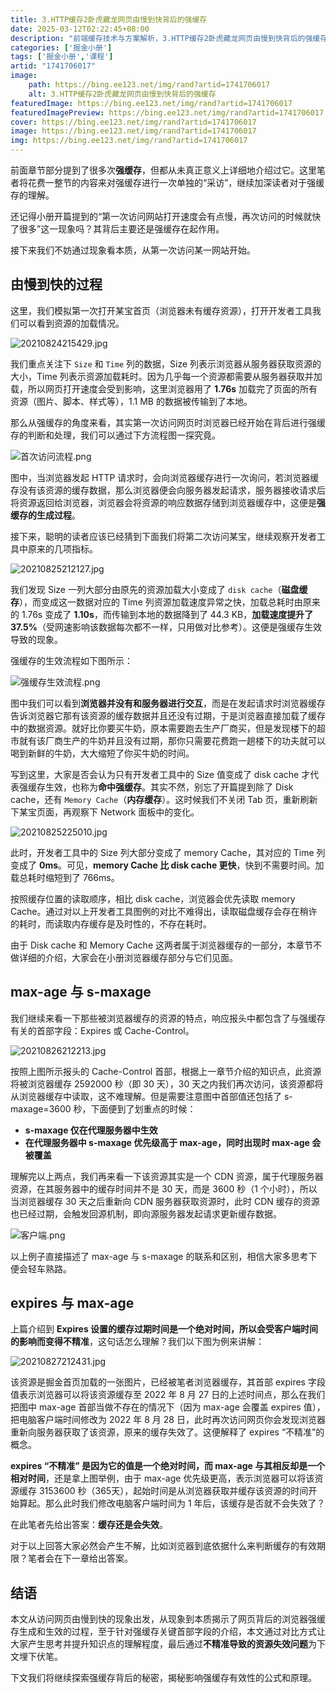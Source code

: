 ```yaml
---
title: 3.HTTP缓存2卧虎藏龙网页由慢到快背后的强缓存
date: 2025-03-12T02:22:45+08:00
description: "前端缓存技术与方案解析，3.HTTP缓存2卧虎藏龙网页由慢到快背后的强缓存"
categories: ['掘金小册']
tags: ['掘金小册','课程']
artid: "1741706017"
image:
    path: https://bing.ee123.net/img/rand?artid=1741706017
    alt: 3.HTTP缓存2卧虎藏龙网页由慢到快背后的强缓存
featuredImage: https://bing.ee123.net/img/rand?artid=1741706017
featuredImagePreview: https://bing.ee123.net/img/rand?artid=1741706017
cover: https://bing.ee123.net/img/rand?artid=1741706017
image: https://bing.ee123.net/img/rand?artid=1741706017
img: https://bing.ee123.net/img/rand?artid=1741706017
---
```


前面章节部分提到了很多次**强缓存**，但都从未真正意义上详细地介绍过它。这里笔者将花费一整节的内容来对强缓存进行一次单独的“采访”，继续加深读者对于强缓存的理解。

还记得小册开篇提到的“第一次访问网站打开速度会有点慢，再次访问的时候就快了很多”这一现象吗？其背后主要还是强缓存在起作用。

接下来我们不妨通过现象看本质，从第一次访问某一网站开始。

## 由慢到快的过程

这里，我们模拟第一次打开某宝首页（浏览器未有缓存资源），打开开发者工具我们可以看到资源的加载情况。


![20210824215429.jpg](https://p9-juejin.byteimg.com/tos-cn-i-k3u1fbpfcp/bca05e840ca34145b8af22f2f5733d14~tplv-k3u1fbpfcp-watermark.image)

我们重点关注下 `Size` 和 `Time` 列的数据，Size 列表示浏览器从服务器获取资源的大小，Time 列表示资源加载耗时。因为几乎每一个资源都需要从服务器获取并加载，所以网页打开速度会受到影响，这里浏览器用了 **1.76s** 加载完了页面的所有资源（图片、脚本、样式等），1.1 MB 的数据被传输到了本地。

那么从强缓存的角度来看，其实第一次访问网页时浏览器已经开始在背后进行强缓存的判断和处理，我们可以通过下方流程图一探究竟。

![首次访问流程.png](https://p9-juejin.byteimg.com/tos-cn-i-k3u1fbpfcp/c36d86f93f044e51bd7eef14080ef460~tplv-k3u1fbpfcp-watermark.image?)

图中，当浏览器发起 HTTP 请求时，会向浏览器缓存进行一次询问，若浏览器缓存没有该资源的缓存数据，那么浏览器便会向服务器发起请求，服务器接收请求后将资源返回给浏览器，浏览器会将资源的响应数据存储到浏览器缓存中，这便是**强缓存的生成过程**。

接下来，聪明的读者应该已经猜到下面我们将第二次访问某宝，继续观察开发者工具中原来的几项指标。

![20210825212127.jpg](https://p9-juejin.byteimg.com/tos-cn-i-k3u1fbpfcp/97f16aa4e3da4bd49a47c5a1dfab97f5~tplv-k3u1fbpfcp-watermark.image)

我们发现 Size 一列大部分由原先的资源加载大小变成了 `disk cache`（**磁盘缓存**），而变成这一数据对应的 Time 列资源加载速度异常之快，加载总耗时由原来的 1.76s 变成了 **1.10s**，而传输到本地的数据降到了 44.3 KB，**加载速度提升了 37.5%**（受网速影响该数据每次都不一样，只用做对比参考）。这便是强缓存生效导致的现象。

强缓存的生效流程如下图所示：

![强缓存生效流程.png](https://p6-juejin.byteimg.com/tos-cn-i-k3u1fbpfcp/efa38084c1dd4260bb1365db884c7523~tplv-k3u1fbpfcp-watermark.image?)

图中我们可以看到**浏览器并没有和服务器进行交互**，而是在发起请求时浏览器缓存告诉浏览器它那有该资源的缓存数据并且还没有过期，于是浏览器直接加载了缓存中的数据资源。就好比你要买牛奶，原本需要跑去生产厂商买，但是发现楼下的超市就有该厂商生产的牛奶并且没有过期，那你只需要花费跑一趟楼下的功夫就可以喝到新鲜的牛奶，大大缩短了你买牛奶的时间。

写到这里，大家是否会认为只有开发者工具中的 Size 值变成了 disk cache 才代表强缓存生效，也称为**命中强缓存**。其实不然，别忘了开篇提到除了 Disk cache，还有 `Memory Cache`（**内存缓存**）。这时候我们不关闭 Tab 页，重新刷新下某宝页面，再观察下 Network 面板中的变化。

![20210825225010.jpg](https://p1-juejin.byteimg.com/tos-cn-i-k3u1fbpfcp/c5f58b35c75147a087a5cc5717f2a0d2~tplv-k3u1fbpfcp-watermark.image)

此时，开发者工具中的 Size 列大部分变成了 memory Cache，其对应的 Time 列变成了 **0ms**。可见，**memory Cache 比 disk cache 更快**，快到不需要时间。加载总耗时缩短到了 766ms。

按照缓存位置的读取顺序，相比 disk cache，浏览器会优先读取 memory Cache。通过对以上开发者工具图例的对比不难得出，读取磁盘缓存会存在稍许的耗时，而读取内存缓存是及时性的，不存在耗时。

由于 Disk cache 和 Memory Cache 这两者属于浏览器缓存的一部分，本章节不做详细的介绍，大家会在小册浏览器缓存部分与它们见面。

## max-age 与 s-maxage

我们继续来看一下那些被浏览器缓存的资源的特点，响应报头中都包含了与强缓存有关的首部字段：Expires 或 Cache-Control。

![20210826212213.jpg](https://p3-juejin.byteimg.com/tos-cn-i-k3u1fbpfcp/b896ddf4769c4d0cb6aa04089ef5beec~tplv-k3u1fbpfcp-watermark.image)

按照上图所示报头的 Cache-Control 首部，根据上一章节介绍的知识点，此资源将被浏览器缓存 2592000 秒（即 30 天），30 天之内我们再次访问，该资源都将从浏览器缓存中读取，这不难理解。但是需要注意图中首部值还包括了 s-maxage=3600 秒，下面便到了划重点的时候：

* **s-maxage 仅在代理服务器中生效**
* **在代理服务器中 s-maxage 优先级高于 max-age，同时出现时 max-age 会被覆盖**

理解完以上两点，我们再来看一下该资源其实是一个 CDN 资源，属于代理服务器资源，在其服务器中的缓存时间并不是 30 天，而是 3600 秒（1 个小时），所以当浏览器缓存 30 天之后重新向 CDN 服务器获取资源时，此时 CDN 缓存的资源也已经过期，会触发回源机制，即向源服务器发起请求更新缓存数据。

![客户端.png](https://p9-juejin.byteimg.com/tos-cn-i-k3u1fbpfcp/da5ee3f1eff148eeacae79fbdca7e4a1~tplv-k3u1fbpfcp-watermark.image?)

以上例子直接描述了 max-age 与 s-maxage 的联系和区别，相信大家多思考下便会轻车熟路。

## expires 与 max-age

上篇介绍到 **Expires 设置的缓存过期时间是一个绝对时间，所以会受客户端时间的影响而变得不精准**，这句话怎么理解？我们以下图为例来讲解：

![20210827212431.jpg](https://p6-juejin.byteimg.com/tos-cn-i-k3u1fbpfcp/47f8134f1dd24208b7045781a963f643~tplv-k3u1fbpfcp-watermark.image)

该资源是掘金首页加载的一张图片，已经被笔者浏览器缓存，其首部 expires 字段值表示浏览器可以将该资源缓存至 2022 年 8 月 27 日的上述时间点，那么在我们把图中 max-age 首部当做不存在的情况下（因为 max-age 会覆盖 expires 值），把电脑客户端时间修改为 2022 年 8 月 28 日，此时再次访问网页你会发现浏览器重新向服务器获取了该资源，原来的缓存失效了。这便解释了 expires “不精准”的概念。

**expires “不精准” 是因为它的值是一个绝对时间，而 max-age 与其相反却是一个相对时间**，还是拿上图举例，由于 max-age 优先级更高，表示浏览器可以将该资源缓存 3153600 秒（365天），起始时间是从浏览器获取并缓存该资源的时间开始算起。那么此时我们修改电脑客户端时间为 1 年后，该缓存是否就不会失效了？

在此笔者先给出答案：**缓存还是会失效**。

对于以上回答大家必然会产生不解，比如浏览器到底依据什么来判断缓存的有效期限？笔者会在下一章给出答案。

## 结语

本文从访问网页由慢到快的现象出发，从现象到本质揭示了网页背后的浏览器强缓存生成和生效的过程，至于针对强缓存关键首部字段的介绍，本文通过对比方式让大家产生思考并提升知识点的理解程度，最后通过**不精准导致的资源失效问题**为下文埋下伏笔。

下文我们将继续探索强缓存背后的秘密，揭秘影响强缓存有效性的公式和原理。






